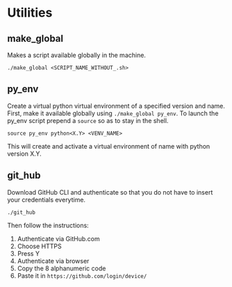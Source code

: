 # Utilities

## make_global

Makes a script available globally in the machine. 

`./make_global <SCRIPT_NAME_WITHOUT_.sh>`

## py_env

Create a virtual python virtual environment of a specified version and name. First, make it available globally using `./make_global py_env`. To launch the py_env script prepend a `source` so as to stay in the shell. 

`source py_env python<X.Y> <VENV_NAME>`

This will create and activate a virtual environment of name <VENV-NAME> with python version X.Y.

## git_hub

Download GitHub CLI and authenticate so that you do not have to insert your credentials everytime. 

`./git_hub`

Then follow the instructions:
1. Authenticate via GitHub.com
2. Choose HTTPS
3. Press Y
4. Authenticate via browser
6. Copy the 8 alphanumeric code
7. Paste it in `https://github.com/login/device/`
